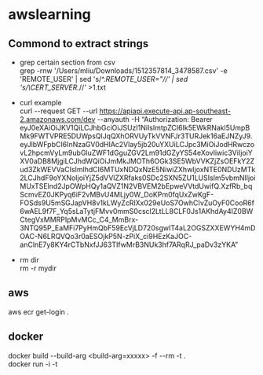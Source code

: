 # awslearning

## Commond to extract strings

- grep certain section from csv  
grep -rnw '/Users/mliu/Downloads/1512357814_3478587.csv' -e 'REMOTE_USER' | sed 's/^.*REMOTE_USER="//' | sed 's/\CERT_SERVER.*//' >1.txt

- curl example   
curl --request GET --url https://apiapi.execute-api.ap-southeast-2.amazonaws.com/dev --anyauth -H “Authorization: Bearer eyJ0eXAiOiJKV1QiLCJhbGciOiJSUzI1NiIsImtpZCI6Ik5EWkRNakl5UmpBMk9FWTVPRE5DUWpsQlJqQXhORVUyTkVVNFJr3TURJek16aEJNZyJ9.eyJlbWFpbCI6InNzaGV0dHlAc2Vlay5jb20uYXUiLCJpc3MiOiJodHRwczovL2hpcmVyLm9ubGluZWF1dGguZGV2Lm91dGZyYS54eXovIiwic3ViIjoiYXV0aDB8MjgiLCJhdWQiOiJmMkJMOTh6OGk3SE5WbVVKZjZsOEFkY2Zud3ZkWEVVaCIsImlhdCI6MTUxNDQxNzE5NiwiZXhwIjoxNTE0NDUzMTk2LCJhdF9oYXNoIjoiYjZ5dVVlZXRfaks0SDc2SXN5ZU1LUSIsIm5vbmNlIjoiMUxTSElnd2JpOWpHQy1aQVZ1N2VBVEM2bEpweVVtdUwifQ.XzfRb_bqScmvEZ0JKPyq6iF2vMBvU4MLjy0W_DoKPm0fqUxZwKgF-FOSds9U5mSGJapVH8v1kLWyZcRlXx029eUoS7OwhCIvZuOyF0CooR6f6wAEL9f7F_Yq5sLaTytjFMvv0mmS0cscl2LtLL8CLF0Js1AKhdAy4IZ0BWCtegVxMMRPIpMvMCc_C4_MmBrx-3NTQ95P_EaMFi7PyHmQbF59EcVjLD720sgwIT4aL2OGSZXXEWYH4mDOAC-N6LRQVQo3r0aESOjkP5N-zPiX_ci9HEzKaJOC-anClnE7y8KY4rCTbNxfJJ63TIfwMrB3NUk3hf7ARqRJ_paDv3zYKA”

- rm dir  
rm -r mydir  

## aws
aws ecr get-login . 

## docker
docker build --build-arg <build-arg=xxxxx> -f <DockerfileName> --rm -t <tag> .  
docker run -i -t <tag name>
